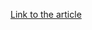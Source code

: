 [Link to the article](https://www.mcafee.com/blogs/other-blogs/mcafee-labs/mcafee-defenders-blog-reality-check-for-your-defenses/)
